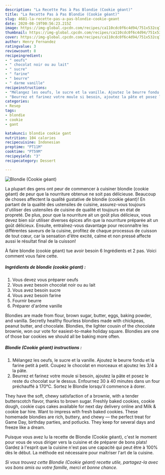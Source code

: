 ```yaml
---
description: "La Recette Pas à Pas Blondie (Cookie géant)"
title: "La Recette Pas à Pas Blondie (Cookie géant)"
slug: 4681-la-recette-pas-a-pas-blondie-cookie-geant
date: 2020-08-19T00:56:23.215Z
image: https://img-global.cpcdn.com/recipes/ca110cdc0f6c4d94/751x532cq70/blondie-cookie-geant-photo-principale-de-la-recette.jpg
thumbnail: https://img-global.cpcdn.com/recipes/ca110cdc0f6c4d94/751x532cq70/blondie-cookie-geant-photo-principale-de-la-recette.jpg
cover: https://img-global.cpcdn.com/recipes/ca110cdc0f6c4d94/751x532cq70/blondie-cookie-geant-photo-principale-de-la-recette.jpg
author: Henry Fernandez
ratingvalue: 3
reviewcount: 8
recipeingredient:
- " oeufs"
- " chocolat noir ou au lait"
- " sucre"
- " farine"
- " beurre"
- " darme vanille"
recipeinstructions:
- "Mélangez les oeufs, le sucre et la vanille. Ajoutez le beurre fondu et la farine petit à petit. Coupez le chocolat en morceaux et ajoutez les 3/4 à la pâte."
- "Beurrez et farinez votre moule si besoin, ajoutez la pâte et posez le reste du chocolat sur le dessus. Enfournez 30 à 40 minutes dans un four préchauffé à 170°C. Sortez le Blondie lorsqu&#39;il commence à dorer."
categories:
- Resep
tags:
- blondie
- cookie
- gant

katakunci: blondie cookie gant 
nutrition: 104 calories
recipecuisine: Indonesian
preptime: "PT11M"
cooktime: "PT59M"
recipeyield: "3"
recipecategory: Dessert

---
```



![Blondie (Cookie géant)](https://img-global.cpcdn.com/recipes/ca110cdc0f6c4d94/751x532cq70/blondie-cookie-geant-photo-principale-de-la-recette.jpg)

La plupart des gens ont peur de commencer à cuisiner blondie (cookie géant) de peur que la nourriture obtenue ne soit pas délicieuse. Beaucoup de choses affectent la qualité gustative de blondie (cookie géant)! En partant de la qualité des ustensiles de cuisine, assurez-vous toujours d'utiliser des ustensiles de cuisine de qualité et toujours en état de propreté. De plus, pour que la nourriture ait un goût plus délicieux, vous devez bien sûr utiliser diverses épices afin que la nourriture préparée ait un goût délicieux. Ensuite, entraînez-vous davantage pour reconnaître les différentes saveurs de la cuisine, profitez de chaque processus de cuisson de tout cœur, car la sensation d'être excité, calme et non pressé affecte aussi le résultat final de la cuisson!

<!--inarticleads1-->

À faire blondie (cookie géant) tue avoir besoin 6 Ingrédients et 2 pas. Voici comment vous faire cette.

##### Ingrédients de blondie (cookie géant) :

1. Vous devez vous préparer  oeufs
1. Vous avez besoin  chocolat noir ou au lait
1. Vous avez besoin  sucre
1. Vous avez besoin  farine
1. Fournir  beurre
1. Préparer  d&#39;arôme vanille


Blondies are made from flour, brown sugar, butter, eggs, baking powder, and vanilla. Secretly healthy flourless blondies made with chickpeas, peanut butter, and chocolate. Blondies, the lighter cousin of the chocolate brownie, won our vote for easiest-to-make holiday square. Blondies are one of those bar cookies we should all be baking more often. 

<!--inarticleads2-->

##### Blondie (Cookie géant) instructions :

1. Mélangez les oeufs, le sucre et la vanille. Ajoutez le beurre fondu et la farine petit à petit. Coupez le chocolat en morceaux et ajoutez les 3/4 à la pâte.
1. Beurrez et farinez votre moule si besoin, ajoutez la pâte et posez le reste du chocolat sur le dessus. Enfournez 30 à 40 minutes dans un four préchauffé à 170°C. Sortez le Blondie lorsqu&#39;il commence à dorer.


They have the soft, chewy satisfaction of a brownie, with a tender butterscotch flavor, thanks to brown sugar. Freshly baked cookies, cookie dough, cookie cups cakes available for next day delivery online and Milk &amp; cookie bar hire. Want to impress with fresh baked cookies. These homemade blondies are rich, buttery, and chewy — the perfect treat for Game Day, birthday parties, and potlucks. They keep for several days and freeze like a dream. 

<!--inarticleads1-->

<p>
Puisque vous avez lu la recette de Blondie (Cookie géant), c'est le moment pour vous de vous diriger vers la cuisine et de préparer de bons plats! Gardez à l'esprit que la cuisine n'est pas une capacité qui peut être à 100% dès le début. La méthode est nécessaire pour maîtriser l'art de la cuisine.
</p>

<p>
<i>Si vous trouvez cette Blondie (Cookie géant) recette utile, partagez-la avec vos bons amis ou votre famille, merci et bonne chance.</i>
</p>
